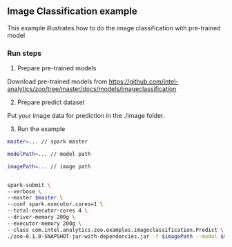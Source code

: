 ## Image Classification example
This example illustrates how to do the image classification with pre-trained model

### Run steps
1. Prepare pre-trained models

Download pre-trained models from https://github.com/intel-analytics/zoo/tree/master/docs/models/imageclassification

2. Prepare predict dataset

Put your image data for prediction in the ./image folder.

3. Run the example

```bash
master=... // spark master

modelPath=... // model path

imagePath=... // image path


spark-submit \
--verbose \
--master $master \
--conf spark.executor.cores=1 \
--total-executor-cores 4 \
--driver-memory 200g \
--executor-memory 200g \
--class com.intel.analytics.zoo.examples.imageclassification.Predict \
./zoo-0.1.0-SNAPSHOT-jar-with-dependencies.jar -f $imagePath --model $modelPath --partition 4 --topN 5
```